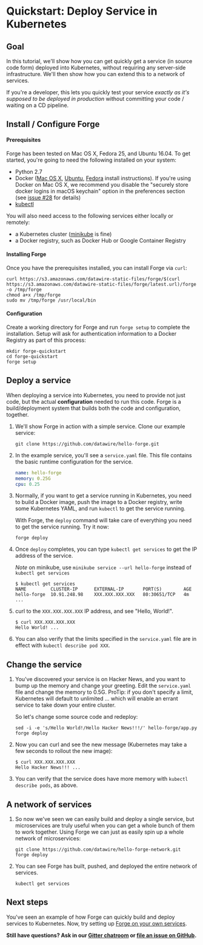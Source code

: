 # Quickstart: Deploy Service in Kubernetes

<script src="https://code.jquery.com/jquery-3.2.1.slim.min.js"></script>
<script>
$(document).ready(function() {
  $("#toggleinstall").click(function() {
    $("#install-forge").toggle();
    var button = $("#toggleinstall");
    if (button.html() == "Show") {
        button.html("Hide");
    } else {
        button.html("Show");
    }
  });
});
</script>

## Goal

In this tutorial, we'll show how you can get quickly get a service (in source code form) deployed into Kubernetes, without requiring any server-side infrastructure. We'll then show how you can extend this to a network of services.

If you're a developer, this lets you quickly test your service *exactly as it's supposed to be deployed in production* without committing your code / waiting on a CD pipeline.

## Install / Configure Forge

#### Prerequisites

Forge has been tested on Mac OS X, Fedora 25, and Ubuntu 16.04. To get started, you're going to need the following installed on your system:

* Python 2.7
* Docker ([Mac OS X](https://docs.docker.com/docker-for-mac/),  [Ubuntu](https://docs.docker.com/engine/installation/linux/ubuntu/), [Fedora](https://docs.docker.com/engine/installation/linux/fedora/) install instructions). If you're using Docker on Mac OS X, we recommend you disable the "securely store docker logins in macOS keychain" option in the preferences section (see [issue #28](https://github.com/datawire/forge/issues/28) for details)
* [kubectl](https://kubernetes.io/docs/tasks/tools/install-kubectl/#install-kubectl-binary-via-curl)

You will also need access to the following services either locally or remotely:

* a Kubernetes cluster ([minikube](https://kubernetes.io/docs/tasks/tools/install-minikube/) is fine)
* a Docker registry, such as Docker Hub or Google Container Registry

#### Installing Forge

Once you have the prerequisites installed, you can install Forge via `curl`:

```
curl https://s3.amazonaws.com/datawire-static-files/forge/$(curl https://s3.amazonaws.com/datawire-static-files/forge/latest.url)/forge -o /tmp/forge
chmod a+x /tmp/forge
sudo mv /tmp/forge /usr/local/bin
```

#### Configuration

Create a working directory for Forge and run `forge setup` to complete the installation. Setup will ask for authentication information to a Docker Registry as part of this process:

```
mkdir forge-quickstart
cd forge-quickstart
forge setup
```


## Deploy a service

When deploying a service into Kubernetes, you need to provide not just code, but the actual <strong>configuration</strong> needed to run this code. Forge is a build/deployment system that builds both the code and configuration, together.

1. We'll show Forge in action with a simple service. Clone our example service:

   ```
   git clone https://github.com/datawire/hello-forge.git
   ```

2. In the example service, you'll see a `service.yaml` file. This file contains the basic runtime configuration for the service.

   ```yaml
   name: hello-forge
   memory: 0.25G
   cpu: 0.25
   ```

3. Normally, if you want to get a service running in Kubernetes, you need to   build a Docker image, push the image to a Docker registry, write some Kubernetes YAML, and run `kubectl` to get the service running.

   With Forge, the `deploy` command will take care of everything you need to get the service running. Try it now:  

   ```
   forge deploy
   ```

4. Once `deploy` completes, you can type `kubectl get services` to
   get the IP address of the service.

   *Note* on minikube, use `minikube service --url hello-forge` instead of `kubectl get services`

   ```
   $ kubectl get services
   NAME         CLUSTER-IP      EXTERNAL-IP       PORT(S)        AGE
   hello-forge  10.91.248.98    XXX.XXX.XXX.XXX   80:30651/TCP   4m
   ...
   ```

5. curl to the `XXX.XXX.XXX.XXX` IP address, and see "Hello, World!".


   ```
   $ curl XXX.XXX.XXX.XXX
   Hello World! ...
   ```

6. You can also verify that the limits specified in the `service.yaml` file are in effect with `kubectl describe pod XXX`.

## Change the service

1. You've discovered your service is on Hacker News, and you want to bump up the memory and change your greeting. Edit the `service.yaml` file and change the memory to 0.5G. ProTip: if you don't specify a limit, Kubernetes will default to unlimited ... which will enable an errant service to take down your entire cluster.

   So let's change some source code and redeploy:

   ```
   sed -i -e 's/Hello World!/Hello Hacker News!!!/' hello-forge/app.py
   forge deploy
   ```

2. Now you can curl and see the new message (Kubernetes may take a few
   seconds to rollout the new image):

   ```
   $ curl XXX.XXX.XXX.XXX
   Hello Hacker News!!! ...
   ```

3. You can verify that the service does have more memory with `kubectl describe pods`, as above.

## A network of services

1. So now we've seen we can easily build and deploy a single service,
   but microservices are truly useful when you can get a whole bunch of
   them to work together. Using Forge we can just as easily spin up a
   whole network of microservices:

   ```
   git clone https://github.com/datawire/hello-forge-network.git
   forge deploy
   ```

2. You can see Forge has built, pushed, and deployed the entire network of services.

   ```
   kubectl get services
   ```

## Next steps

You've seen an example of how Forge can quickly build and deploy services to Kubernetes. Now, try setting up <a href="using-forge.html">Forge on your own services</a>.

**Still have questions? Ask in our [Gitter chatroom](https://gitter.im/datawire/forge) or [file an issue on GitHub](https://github.com/datawire/forge/issues/new).**
